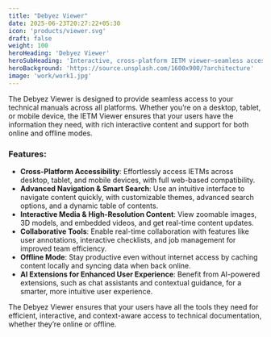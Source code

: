 ```yaml
---
title: "Debyez Viewer"
date: 2025-06-23T20:27:22+05:30
icon: 'products/viewer.svg'
draft: false
weight: 100
heroHeading: 'Debyez Viewer'
heroSubHeading: 'Interactive, cross-platform IETM viewer—seamless access and smart search, even offline'
heroBackground: 'https://source.unsplash.com/1600x900/?architecture'
image: 'work/work1.jpg'
---
```


The Debyez Viewer is designed to provide seamless access to your technical manuals across all platforms. Whether you’re on a desktop, tablet, or mobile device, the IETM Viewer ensures that your users have the information they need, with rich interactive content and support for both online and offline modes.

### **Features:**

* **Cross-Platform Accessibility**: Effortlessly access IETMs across desktop, tablet, and mobile devices, with full web-based compatibility.
* **Advanced Navigation & Smart Search**: Use an intuitive interface to navigate content quickly, with customizable themes, advanced search options, and a dynamic table of contents.
* **Interactive Media & High-Resolution Content**: View zoomable images, 3D models, and embedded videos, and get real-time content updates.
* **Collaborative Tools**: Enable real-time collaboration with features like user annotations, interactive checklists, and job management for improved team efficiency.
* **Offline Mode**: Stay productive even without internet access by caching content locally and syncing data when back online.
* **AI Extensions for Enhanced User Experience**: Benefit from AI-powered extensions, such as chat assistants and contextual guidance, for a smarter, more intuitive user experience.

The Debyez Viewer ensures that your users have all the tools they need for efficient, interactive, and context-aware access to technical documentation, whether they’re online or offline.
